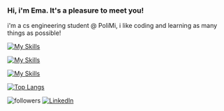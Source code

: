 ### Hi, i'm Ema. It's a pleasure to meet you!
i'm a cs engineering student @ PoliMi, i like coding and learning as many things as possible!

[![My Skills](https://skillicons.dev/icons?i=html,css,tailwind,js,ts,react,python,c)](https://skillicons.dev)

[![My Skills](https://skillicons.dev/icons?i=docker,git,vscode)](https://skillicons.dev)

[![My Skills](https://skillicons.dev/icons?i=ableton,godot,arduino,raspberrypi,latex)](https://skillicons.dev)

[![Top Langs](https://github-readme-stats.vercel.app/api/top-langs/?username=EmanueleBrotti&layout=donut&theme=dracula)](https://github.com/anuraghazra/github-readme-stats)

<div>
    <img alt="followers" title="Follow me on Github" src="https://img.shields.io/github/followers/EmanueleBrotti?color=236ad3&style=for-the-badge&logo=github&label=Follow"/>
    <a href="https://www.linkedin.com/in/emanuele-brotti-3329b22b6/">
        <img src="https://img.shields.io/badge/LinkedIn-0077B5?style=for-the-badge&logo=linkedin&logoColor=white" alt="LinkedIn"/>
    </a>
</div>
